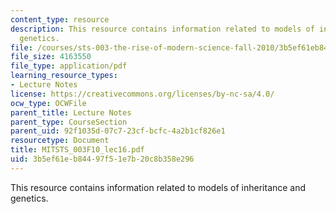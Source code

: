 ```yaml
---
content_type: resource
description: This resource contains information related to models of inheritance and
  genetics.
file: /courses/sts-003-the-rise-of-modern-science-fall-2010/3b5ef61eb84497f51e7b20c8b358e296_MITSTS_003F10_lec16.pdf
file_size: 4163550
file_type: application/pdf
learning_resource_types:
- Lecture Notes
license: https://creativecommons.org/licenses/by-nc-sa/4.0/
ocw_type: OCWFile
parent_title: Lecture Notes
parent_type: CourseSection
parent_uid: 92f1035d-07c7-23cf-bcfc-4a2b1cf826e1
resourcetype: Document
title: MITSTS_003F10_lec16.pdf
uid: 3b5ef61e-b844-97f5-1e7b-20c8b358e296
---
```

This resource contains information related to models of inheritance and genetics.